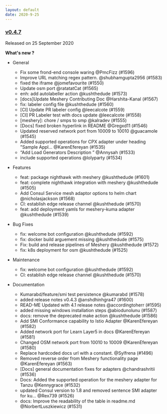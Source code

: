 ```yaml
---
layout: default
date: 2020-9-25
---
```


### [v0.4.7](https://github.com/layer5io/meshery/releases/tag/v0.4.7)

Released on 25 September 2020

**What's new ?**

- General

  - Fix some frond-end console waring @PmcFizz (#1596)
  - Improve URL matching regex pattern. @shubhamgupta2956 (#1583)
  - fixed the iframe @jomefavourite (#1550)
  - Update osm port @ratatatCat (#1565)
  - enh: add autolabeller action @kushthedude (#1573)
  - [docs]Update Meshery Contributing Doc @Harshita-Kanal (#1567)
  - fix: labeler config file @kushthedude (#1560)
  - [CI] Update PR labeler config @leecalcote (#1559)
  - [CI] PR Labeler test with docs update @leecalcote (#1558)
  - [meshery]: chore / smps to smp @kalradev (#1555)
  - [Docs] fixed broken hyperlink in README @Gregxd11 (#1546)
  - Updated reserved network port from 10009 to 10010 @guacamole (#1545)
  - Added supported operations for CPX adapter under heading "Sample Appl… @KarenEfereyan (#1535)
  - “Add Load Generators Description ” @Annysah (#1533)
  - include supported operations @lolyparty (#1534)

- Features

  - feat: package nighthawk with meshery @kushthedude (#1601)
  - feat: complete nighthawk integration with meshery @kushthedude (#1505)
  - Add Consul Service mesh adaptor options to helm chart @nicholasjackson (#1568)
  - CI: establish edge release channel @kushthedude (#1570)
  - feat: add deployment yamls for meshery-kuma adapter @kushthedude (#1539)

- Bug Fixes

  - fix: welcome bot configuration @kushthedude (#1592)
  - fix: docker build arguement missing @kushthedude (#1575)
  - Fix: build and release pipelines of Meshery @kushthedude (#1572)
  - fix: k8s deployment for osm @kushthedude (#1525)

- Maintenance

  - fix: welcome bot configuration @kushthedude (#1592)
  - CI: establish edge release channel @kushthedude (#1570)

- Documentation

  - Kumarabd/feature/smi test persistence @kumarabd (#1578)
  - added release notes v0.4.3 @anshdhinhgra47 (#1600)
  - READ-ME Updated with 4.1 release notes @accordingtoherr (#1595)
  - added missing windows installation steps @abiodunolunu (#1587)
  - docs: remove the deprecated make action @kushthedude (#1586)
  - Add SMI Conformance capability to Istio Adapter @KarenEfereyan (#1582)
  - Added network port for Learn Layer5 in docs @KarenEfereyan (#1581)
  - Changed OSM network port from 10010 to 10009 @KarenEfereyan (#1580)
  - Replace hardcoded docs url with a constant. @Sylfrena (#1496)
  - Removed reverse order from Meshery functionality page @KarenEfereyan (#1563)
  - [Docs] general documentation fixes for adapters @chandrashritii (#1536)
  - Docs: Added the supported operation for the meshery adapter for Tanzu @Kennygrace (#1532)
  - updated Consul version to 1.8 and removed sentence SMI adapter for ku… @Rex739 (#1526)
  - docs: Improve the readability of the table in readme.md @NorbertLuszkiewicz (#1531)

